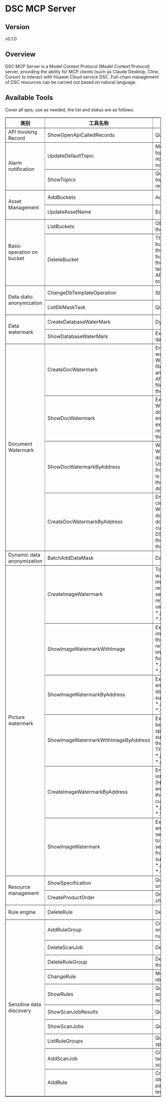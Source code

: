 # DSC MCP Server 


## Version
v0.1.0

## Overview

DSC MCP Server is a Model Context Protocol (Model Context Protocol) server, providing the ability for MCP clients (such as Claude Desktop, Cline, Cursor) to interact with Huawei Cloud service DSC. Full-chain management of DSC resources can be carried out based on natural language.

## Available Tools
Cover all apis, use as needed, the list and status are as follows:

<html>
    <head></head>
    <body>
        <table border="1" cellspacing="0" cellpadding="5">
            <tbody>
                <tr>
                    <th>类别</th>
                    <th>工具名称</th>
                    <th>功能描述</th>
                    <th>状态</th>
                </tr>
                <tr>
                    <td rowspan="1">API Invoking Record</td>
                    <td>ShowOpenApiCalledRecords</td>
                    <td>Query OpenApi invoking records</td>
                    <td>To be tested</td>
                </tr>
                <tr>
                    <td rowspan="2">Alarm notification</td>
                    <td>UpdateDefaultTopic</td>
                    <td>Modifies the associated project ID, notification topic, and notification status (0 indicates that notification is disabled and 1 indicates that notification is enabled) of the alarm notification.</td>
                    <td>To be tested</td>
                </tr>
                <tr>
                    <td>ShowTopics</td>
                    <td>Query alarm notification topics. The default topics, number of confirmed topics, and list are returned.</td>
                    <td>To be tested</td>
                </tr>
                <tr>
                    <td rowspan="2">Asset Management</td>
                    <td>AddBuckets</td>
                    <td>Add data asset scanning authorization</td>
                    <td>To be tested</td>
                </tr>
                <tr>
                    <td>UpdateAssetName</td>
                    <td>Editing the data asset name</td>
                    <td>To be tested</td>
                </tr>
                <tr>
                    <td rowspan="2">Basic operation on bucket</td>
                    <td>ListBuckets</td>
                    <td>OBS users can query the bucket list created by themselves.</td>
                    <td>To be tested</td>
                </tr>
                <tr>
                    <td>DeleteBucket</td>
                    <td>This operation is used to delete a specified bucket. Only the bucket owner or the user with the policy permission can delete a bucket. The bucket to be deleted must be an empty bucket. If the bucket contains objects or multipart upload tasks, the bucket is not empty. You can use the APIs for listing objects and multipart upload tasks to check whether the bucket is empty.</td>
                    <td>To be tested</td>
                </tr>
                <tr>
                    <td rowspan="2">Data static anonymization</td>
                    <td>ChangeDbTemplateOperation</td>
                    <td>Start or stop an anonymization task</td>
                    <td>To be tested</td>
                </tr>
                <tr>
                    <td>ListDbMaskTask</td>
                    <td>Query the list of anonymization tasks.</td>
                    <td>To be tested</td>
                </tr>
                <tr>
                    <td rowspan="2">Data watermark</td>
                    <td>CreateDatabaseWaterMark</td>
                    <td>Dynamic watermarking for data in the JSON body</td>
                    <td>To be tested</td>
                </tr>
                <tr>
                    <td>ShowDatabaseWaterMark</td>
                    <td>Extract the watermark content from the request data</td>
                    <td>To be tested</td>
                </tr>
                <tr>
                    <td rowspan="4">Document Watermark</td>
                    <td>CreateDocWatermark</td>
                    <td>Enembeds a dark text watermark, clear text watermark, or clear image watermark for a WORD(.docx),PPT(.pptx),EXCEL(.xlsx),PDF(.pdf) file. The user transfers the file to be watermarked and watermark information in formData format. After the DSC service adds the watermark to the file, the DSC service returns the binary stream of the watermarked file to the user.</td>
                    <td>To be tested</td>
                </tr>
                <tr>
                    <td>ShowDocWatermark</td>
                    <td>Extract the dark watermarks from the WORD(.docx),PPT(.pptx),EXCEL(.xlsx),PDF(.pdf) document that has the dark watermark embedded. The user transfers the file to be extracted in formData format. The DSC service returns the text watermark content extracted from the document in JSON format.</td>
                    <td>To be tested</td>
                </tr>
                <tr>
                    <td>ShowDocWatermarkByAddress</td>
                    <td>Watermark extraction is supported for WORD(.docx),PPT(.pptx),EXCEL(.xlsx),PDF(.pdf) documents with dark watermark embedded. Users can enter the address of the document from which the watermark is to be extracted (OBS is supported currently). The DSC service returns the text watermark content extracted from the document in JSON format.</td>
                    <td>To be tested</td>
                </tr>
                <tr>
                    <td>CreateDocWatermarkByAddress</td>
                    <td>Encrypts a dark watermark, clear watermark, or clear image watermark for WORD(.docx),PPT(.pptx),EXCEL(.xlsx),PDF(.pdf)* documents. Users can enter the address of the document to be watermarked (OBS is supported currently) and watermark information. After the DSC service adds a watermark to the document, the DSC service returns the address for storing the watermarked document to the user.</td>
                    <td>To be tested</td>
                </tr>
                <tr>
                    <td rowspan="1">Dynamic data anonymization</td>
                    <td>BatchAddDataMask</td>
                    <td>Data anonymization</td>
                    <td>To be tested</td>
                </tr>
                <tr>
                    <td rowspan="6">Picture watermark</td>
                    <td>CreateImageWatermark</td>
                    <td>To embed a dark text watermark or image watermark into an image, the user transfers the image to be watermarked and the watermark related information in formData format. The DSC service adds the watermark to the image and returns the watermarked binary stream to the user. Currently, the supported image format is *.jpg, *.jpeg, *.jpe, *.png, *.bmp, *.dib, *.rle, *.tiff, *.tif, *.ppm, *.webp, *.tga, *.tpic, *.gif.</td>
                    <td>To be tested</td>
                </tr>
                <tr>
                    <td>ShowImageWatermarkWithImage</td>
                    <td>Extracts the watermark from an image that has an image watermark embedded. The user transfers the image in formData format. The DSC service returns the extracted image watermark in binary image format. Currently, the supported image format is *.jpg, *.jpeg, *.jpe, *.png, *.bmp, *.dib, *.rle, *.tiff, *.tif, *.ppm, *.webp, *.tga, *.tpic, *.gif.</td>
                    <td>To be tested</td>
                </tr>
                <tr>
                    <td>ShowImageWatermarkByAddress</td>
                    <td>Extracts dark watermarks from images that have embedded dark watermarks in the specified storage address (HWS currently supported). The supported image format is *.jpg, *.jpeg, *.jpe, *.png, *.bmp, *.dib, *.rle, *.tiff, *.tif, *.ppm, *.webp, *.tga, *.tpic, *.gif.</td>
                    <td>To be tested</td>
                </tr>
                <tr>
                    <td>ShowImageWatermarkWithImageByAddress</td>
                    <td>Extracts a dark watermark from an image that has been embedded with a dark watermark in the specified storage address (HWS currently supported). The extracted watermark is stored in the specified location (HWS currently supported). The supported image format is *.jpg, *.jpeg, *.jpe, *.png, *.bmp, *.dib, *.rle, *.tiff, *.tif, *.ppm, *.webp, *.tga, *.tpic, *.gif.</td>
                    <td>To be tested</td>
                </tr>
                <tr>
                    <td>CreateImageWatermarkByAddress</td>
                    <td>Encrypts a dark watermark or image watermark into the image at the specified storage address (HWS OBS is supported currently). The embedded watermarked image will be stored in the specified location (HWS OBS is supported currently). The supported image format is *.jpg, *.jpeg, *.jpe, *.png, *.bmp, *.dib, *.rle, *.tiff, *.tif, *.ppm, *.webp, *.tga, *.tpic, *.gif.</td>
                    <td>To be tested</td>
                </tr>
                <tr>
                    <td>ShowImageWatermark</td>
                    <td>Extracts the watermark from an image that has embedded a text dark watermark. The DSC service transfers the image whose watermark is to be extracted in formData format. The DSC service returns the text dark watermark extracted from the image in JSON format. Currently, the supported image format is *.jpg, *.jpeg, *.jpe, *.png, *.bmp, *.dib, *.rle, *.tiff, *.tif, *.ppm, *.webp, *.tga, *.tpic, *.gif.</td>
                    <td>To be tested</td>
                </tr>
                <tr>
                    <td rowspan="2">Resource management</td>
                    <td>ShowSpecification</td>
                    <td>Query resource provisioning information and order details based on the project ID.</td>
                    <td>To be tested</td>
                </tr>
                <tr>
                    <td>CreateProductOrder</td>
                    <td>Order instances based on the charging mode and charging period.</td>
                    <td>To be tested</td>
                </tr>
                <tr>
                    <td rowspan="1">Rule engine</td>
                    <td>DeleteRule</td>
                    <td>Delete a rule</td>
                    <td>To be tested</td>
                </tr>
                <tr>
                    <td rowspan="10">Sensitive data discovery</td>
                    <td>AddRuleGroup</td>
                    <td>Create a sensitive data scanning rule group based on the specified rule group name and scanning rule list.</td>
                    <td>To be tested</td>
                </tr>
                <tr>
                    <td>DeleteScanJob</td>
                    <td>Delete a scanning task</td>
                    <td>To be tested</td>
                </tr>
                <tr>
                    <td>DeleteRuleGroup</td>
                    <td>Deletes a specified scanning rule group based on the scanning rule group ID.</td>
                    <td>To be tested</td>
                </tr>
                <tr>
                    <td>ChangeRule</td>
                    <td>Modifying a user-defined sensitive data identification rule</td>
                    <td>To be tested</td>
                </tr>
                <tr>
                    <td>ShowRules</td>
                    <td>Query the scanning rule list. The total number of scanning rules and the scanning rule list are returned.</td>
                    <td>To be tested</td>
                </tr>
                <tr>
                    <td>ShowScanJobResults</td>
                    <td>Query the scanning result of a specified task</td>
                    <td>To be tested</td>
                </tr>
                <tr>
                    <td>ShowScanJobs</td>
                    <td>Query the scanning task list</td>
                    <td>To be tested</td>
                </tr>
                <tr>
                    <td>ListRuleGroups</td>
                    <td>Query the scanning rule group list based on the specified project ID</td>
                    <td>To be tested</td>
                </tr>
                <tr>
                    <td>AddScanJob</td>
                    <td>Create a scanning task based on the specified task name, scanning mode, scanning period, scanning rule group, and scanning time.</td>
                    <td>To be tested</td>
                </tr>
                <tr>
                    <td>AddRule</td>
                    <td>Create a user-defined sensitive data identification rule based on the specified parameters, such as the rule name, rule type, risk level, and minimum number of matching times.</td>
                    <td>To be tested</td>
                </tr>
            </tbody>
        </table>
    </body>
</html>
